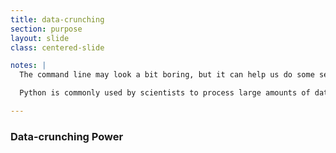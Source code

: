 ```yaml
---
title: data-crunching
section: purpose
layout: slide
class: centered-slide

notes: |
  The command line may look a bit boring, but it can help us do some serious data crunching.

  Python is commonly used by scientists to process large amounts of data to find patterns and extract useful information.

---
```


### Data-crunching Power
